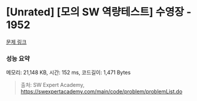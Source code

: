 # [Unrated] [모의 SW 역량테스트] 수영장 - 1952 

[문제 링크](https://swexpertacademy.com/main/code/problem/problemDetail.do?contestProbId=AV5PpFQaAQMDFAUq) 

### 성능 요약

메모리: 21,148 KB, 시간: 152 ms, 코드길이: 1,471 Bytes



> 출처: SW Expert Academy, https://swexpertacademy.com/main/code/problem/problemList.do